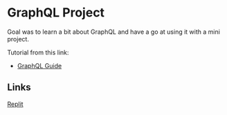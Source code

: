 # GraphQL Project

Goal was to learn a bit about GraphQL and have a go at using it with a mini project.

Tutorial from this link:
- [GraphQL Guide](https://www.apollographql.com/blog/graphql/python/complete-api-guide/)

## Links

[Replit](https://replit.com/@gdbecker/Python-GraphQL)